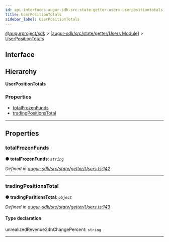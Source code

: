 ```yaml
---
id: api-interfaces-augur-sdk-src-state-getter-users-userpositiontotals
title: UserPositionTotals
sidebar_label: UserPositionTotals
---
```


[@augurproject/sdk](api-readme.md) > [[augur-sdk/src/state/getter/Users Module]](api-modules-augur-sdk-src-state-getter-users-module.md) > [UserPositionTotals](api-interfaces-augur-sdk-src-state-getter-users-userpositiontotals.md)

## Interface

## Hierarchy

**UserPositionTotals**

### Properties

* [totalFrozenFunds](api-interfaces-augur-sdk-src-state-getter-users-userpositiontotals.md#totalfrozenfunds)
* [tradingPositionsTotal](api-interfaces-augur-sdk-src-state-getter-users-userpositiontotals.md#tradingpositionstotal)

---

## Properties

<a id="totalfrozenfunds"></a>

###  totalFrozenFunds

**● totalFrozenFunds**: *`string`*

*Defined in [augur-sdk/src/state/getter/Users.ts:142](https://github.com/AugurProject/augur/blob/0787bf1a23/packages/augur-sdk/src/state/getter/Users.ts#L142)*

___
<a id="tradingpositionstotal"></a>

###  tradingPositionsTotal

**● tradingPositionsTotal**: *`object`*

*Defined in [augur-sdk/src/state/getter/Users.ts:143](https://github.com/AugurProject/augur/blob/0787bf1a23/packages/augur-sdk/src/state/getter/Users.ts#L143)*

#### Type declaration

 unrealizedRevenue24hChangePercent: `string`

___

